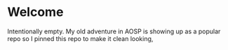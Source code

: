 # Welcome
Intentionally empty. My old adventure in AOSP is showing up as a popular repo so I pinned this repo to make it clean looking,  
